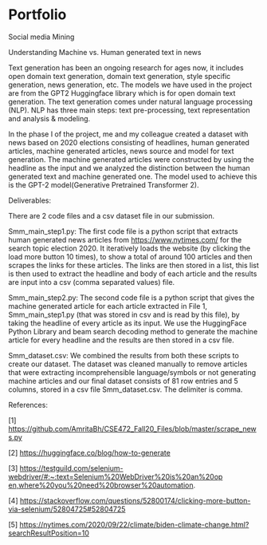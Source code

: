 # Portfolio
Social media Mining

Understanding Machine vs. Human generated text in news

Text generation has been an ongoing research for ages now, it includes open domain text generation, domain text generation, style specific generation, news generation, etc. The models we have used in the project are from the GPT2 Huggingface library which is for open domain text generation. The text generation comes under natural language processing (NLP). NLP has three main steps: text pre-processing, text representation and analysis & modeling.

In the phase I of the project, me and my colleague created a dataset with news based on 2020 elections consisting of headlines, human generated articles, machine generated articles, news source and model for text generation. The machine generated articles were constructed by using the headline as the input and we analyzed the distinction between the human generated text and machine generated one. The model used to achieve this is the GPT-2 model(​Generative Pretrained Transformer 2).

Deliverables:

There are 2 code files and a csv dataset file in our submission.

Smm_main_step1.py:​ The first code file is a python script that extracts human generated news articles from ​https://www.nytimes.com/​ for the search topic election 2020. It iteratively loads the website (by clicking the load more button 10 times), to show a total of around 100 articles and then scrapes the links for these articles. The links are then stored in a list, this list is then used to extract the headline and body of each article and the results are input into a csv (comma separated values) file.

Smm_main_step2.py:​ The second code file is a python script that gives the machine generated article for each article extracted in File 1, Smm_main_step1.py​ (that was stored in csv and is read by this file), by taking the headline of every article as its input. We use the HuggingFace Python Library and beam search decoding method to generate the machine article for every headline and the results are then stored in a csv file.

Smm_dataset.csv:​ We combined the results from both these scripts to create our dataset. The dataset was cleaned manually to remove articles that were extracting incomprehensible language/symbols or not generating machine articles and our final dataset consists of 81 row entries and 5 columns, stored in a csv file Smm_dataset.csv. The delimiter is comma.

References:

[1] ​https://github.com/AmritaBh/CSE472_Fall20_Files/blob/master/scrape_news.py 

[2] ​https://huggingface.co/blog/how-to-generate 

[3] ​https://testguild.com/selenium-webdriver/#:~:text=Selenium%20WebDriver%20is%​20an%20op​en,where%20you%20need%20browser%20automation.

[4] ​https://stackoverflow.com/questions/52800174/clicking-more-button-via-selenium/​52804725#52804725 

[5] ​https://nytimes.com/2020/09/22/climate/biden-climate-change.html?searchResultPosition=10

